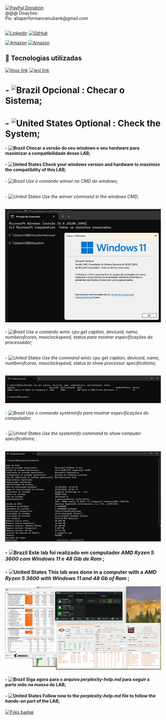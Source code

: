 <div>
   <a href="https://www.paypal.com/donate/?business=C5ZXDE6A7M28E&no_recurring=0&item_name=Donation+for+Owner+of+this+PayPal+Account&currency_code=BRL" target="_blank">
       <img src="https://www.paypalobjects.com/paypal-ui/logos/svg/paypal-color.svg" alt="PayPal Donation" width="100" height="50">
   </a><br>
   @@@ Doações:<br>Pix: altaperformancenubank@gmail.com<br>
</div>
<br>

[![LinkedIn](https://img.shields.io/badge/LinkedIn-0077B5?style=for-the-badge&logo=linkedin&logoColor=white)](https://www.linkedin.com/in/f%C3%A1bio-samuel-dos-santos-canedo-2708b533/)
[![GitHub](https://img.shields.io/badge/GitHub-100000?style=for-the-badge&logo=github&logoColor=white)](https://github.com/Acheroniano)

[![Amazon](https://img.shields.io/badge/Amazon%20Mais%20Vendidos-39E09B?style=social&logo=amazon&logoColor=39E09B)](https://amzn.to/3SYdXzY)
[![Amazon](https://img.shields.io/badge/Amazon%20Ofertas-39E09B?style=social&logo=amazon&logoColor=39E09B)](https://amzn.to/3XbudAb)

<h2> 🤖 Tecnologias utilizadas</h2>

<div>
  <a href="https://help.ubuntu.com/lts/ubuntu-help/index.html" target="_new"><img src="https://img.shields.io/badge/linux-239120?style=for-the-badge&logo=aws&logoColor=white" alt="linux link"></a>
  <a href="https://learn.microsoft.com/en-us/windows/wsl/install" target="_new"><img src="https://img.shields.io/badge/windows-239120?style=for-the-badge&logo=sql&logoColor=white" alt="wsl link"></a>
  <!-- <a href="https://www.w3schools.com/js" target="_new"><img src="https://img.shields.io/badge/JavaScript-F7DF1E?style=for-the-badge&logo=javascript&logoColor=blue" alt="html link"></a>
-->
</div>

# - ![Brazil](https://github.com/Acheroniano/flag-icon/blob/master/png/16/country-4x3/br.png "Brazil") Opcional : Checar o Sistema;
# - ![United States](https://github.com/Acheroniano/flag-icon/blob/master/png/16/country-4x3/us.png "United States") Optional : Check the System;

#### - ![Brazil](https://github.com/Acheroniano/flag-icon/blob/master/png/16/country-4x3/br.png "Brazil") Checar a versão do seu windows e seu hardware para maximizar a compatibilidade desse LAB;
#### - ![United States](https://github.com/Acheroniano/flag-icon/blob/master/png/16/country-4x3/us.png "United States") Check your windows version and hardware to maximize the compatibility of this LAB;


###### - ![Brazil](https://github.com/Acheroniano/flag-icon/blob/master/png/16/country-4x3/br.png "Brazil") Use o comando *winver* no CMD do windows;
###### - ![United States](https://github.com/Acheroniano/flag-icon/blob/master/png/16/country-4x3/us.png "United States") Use the *winver* command in the windows CMD;
![Command Winver](./images/0001%20-%20Winver.jpg)

###### - ![Brazil](https://github.com/Acheroniano/flag-icon/blob/master/png/16/country-4x3/br.png "Brazil") Use o comando *wmic cpu get caption, deviceid, name, numberofcores, maxclockspeed, status* para mostrar especificações do processador;
###### - ![United States](https://github.com/Acheroniano/flag-icon/blob/master/png/16/country-4x3/us.png "United States") Use the command *wmic cpu get caption, deviceid, name, numberofcores, maxclockspeed, status* to show processor specifications;
![Command Wmic](./images/0002%20-%20Wmic.jpg)

###### - ![Brazil](https://github.com/Acheroniano/flag-icon/blob/master/png/16/country-4x3/br.png "Brazil") Use o comando *systeminfo* para mostrar especificações do computador;
######  - ![United States](https://github.com/Acheroniano/flag-icon/blob/master/png/16/country-4x3/us.png "United States") Use the *systeminfo* command to show computer specifications;
![Command Systeminfo](./images/0003%20-%20SystemInfo1.jpg)

### - ![Brazil](https://github.com/Acheroniano/flag-icon/blob/master/png/16/country-4x3/br.png "Brazil") Este lab foi realizado em computador *AMD Ryzen 5 3600 com Windows 11 e 48 Gib de Ram* ;
###  - ![United States](https://github.com/Acheroniano/flag-icon/blob/master/png/16/country-4x3/us.png "United States") This lab was done in a computer with a *AMD Ryzen 5 3600 with Windows 11 and 48 Gb of Ram* ;
![HwInfo & RyzenMaster](./images/0004%20-%20RyzenMasterHwInfo.jpg)


#### - ![Brazil](https://github.com/Acheroniano/flag-icon/blob/master/png/16/country-4x3/br.png "Brazil") Siga agora para o arquivo *perplexity-help.md* para seguir a parte *mão na massa* do LAB;
#### - ![United States](https://github.com/Acheroniano/flag-icon/blob/master/png/16/country-4x3/us.png "United States") Follow now to the *perplexity-help.md* file to follow the *hands-on* part of the LAB;
[![Files badge](https://img.shields.io/badge/thisisthelab.md-%23000000?logo=markdown&logoColor=blue&labelColor=white)](https://github.com/Acheroniano/wsl-ubuntu-xrdp-gnome-xfce-cinnamon/blob/main/perplexity-help.md)

